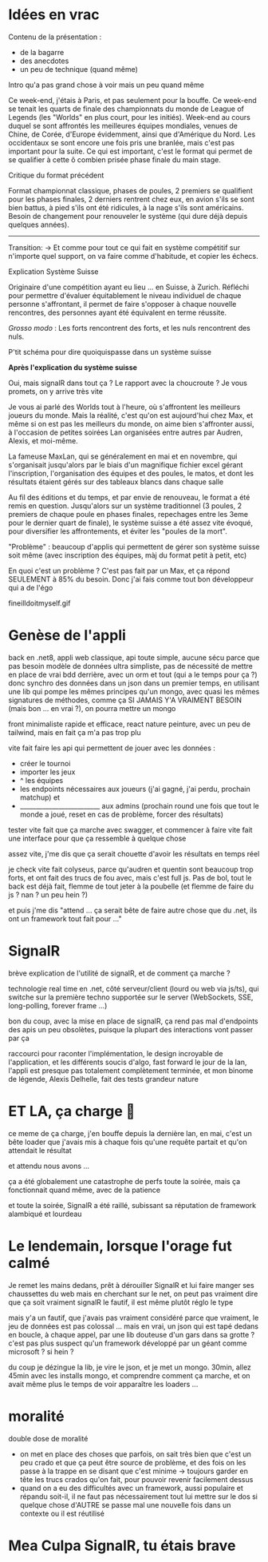 # Idées en vrac

Contenu de la présentation :
* de la bagarre
* des anecdotes
* un peu de technique (quand même)

Intro qu'a pas grand chose à voir mais un peu quand même

Ce week-end, j'étais à Paris, et pas seulement pour la bouffe. Ce week-end se tenait les quarts de finale des championnats du monde de League of Legends (les "Worlds" en plus court, pour les initiés). Week-end au cours duquel se sont affrontés les meilleures équipes mondiales, venues de Chine, de Corée, d'Europe évidemment, ainsi que d'Amérique du Nord. Les occidentaux se sont encore une fois pris une branlée, mais c'est pas important pour la suite. Ce qui est important, c'est le format qui permet de se qualifier à cette ô combien prisée phase finale du main stage.

Critique du format précédent

Format championnat classique, phases de poules, 2 premiers se qualifient pour les phases finales, 2 derniers rentrent chez eux, en avion s'ils se sont bien battus, à pied s'ils ont été ridicules, à la nage s'ils sont américains.
Besoin de changement pour renouveler le système (qui dure déjà depuis quelques années).

___
Transition: -> Et comme pour tout ce qui fait en système compétitif sur n'importe quel support, on va faire comme d'habitude, et copier les échecs.

Explication Système Suisse

Originaire d'une compétition ayant eu lieu ... en Suisse, à Zurich. Réfléchi pour permettre d'évaluer équitablement le niveau individuel de chaque personne s'affrontant, il permet de faire s'opposer à chaque nouvelle rencontres, des personnes ayant été équivalent en terme réussite.

*Grosso modo* : Les forts rencontrent des forts, et les nuls rencontrent des nuls.

P'tit schéma pour dire quoiquispasse dans un système suisse

__Après l'explication du système suisse__

Oui, mais signalR dans tout ça ? Le rapport avec la choucroute ? Je vous promets, on y arrive très vite

Je vous ai parlé des Worlds tout à l'heure, où s'affrontent les meilleurs joueurs du monde. Mais la réalité, c'est qu'on est aujourd'hui chez Max, et même si on est pas les meilleurs du monde, on aime bien s'affronter aussi, à l'occasion de petites soirées Lan organisées entre autres par Audren, Alexis, et moi-même.

La fameuse MaxLan, qui se généralement en mai et en novembre, qui s'organisait jusqu'alors par le biais d'un magnifique fichier excel gérant l'inscription, l'organisation des équipes et des poules, le matos, et dont les résultats étaient gérés sur des tableaux blancs dans chaque salle

Au fil des éditions et du temps, et par envie de renouveau, le format a été remis en question. Jusqu'alors sur un système traditionnel (3 poules, 2 premiers de chaque poule en phases finales, repechages entre les 3eme pour le dernier quart de finale), le système suisse a été assez vite évoqué, pour diversifier les affrontements, et éviter les "poules de la mort".

"Problème" : beaucoup d'applis qui permettent de gérer son système suisse soit même (avec inscription des équipes, màj du format petit à petit, etc)

En quoi c'est un problème ? C'est pas fait par un Max, et ça répond SEULEMENT à 85% du besoin. Donc j'ai fais comme tout bon développeur qui a de l'égo

fineilldoitmyself.gif

# Genèse de l'appli

back en .net8, appli web classique, api toute simple, aucune sécu parce que pas besoin
modèle de données ultra simpliste, pas de nécessité de mettre en place de vrai bdd derrière, avec un orm et tout (qui a le temps pour ça ?) donc synchro des données dans un json dans un premier temps, en utilisant une lib qui pompe les mêmes principes qu'un mongo, avec quasi les mêmes signatures de méthodes, comme ça SI JAMAIS Y'A VRAIMENT BESOIN (mais bon ... en vrai ?), on pourra mettre un mongo

front minimaliste rapide et efficace, react nature peinture, avec un peu de tailwind, mais en fait ça m'a pas trop plu

vite fait faire les api qui permettent de jouer avec les données :
- créer le tournoi
- importer les jeux
- ^ les équipes
- les endpoints nécessaires aux joueurs (j'ai gagné, j'ai perdu, prochain matchup) et 
- _________________________ aux admins (prochain round une fois que tout le monde a joué, reset en cas de problème, forcer des résultats)

tester vite fait que ça marche avec swagger, et commencer à faire vite fait une interface pour que ça ressemble à quelque chose

assez vite, j'me dis que ça serait chouette d'avoir les résultats en temps réel

je check vite fait colyseus, parce qu'audren et quentin sont beaucoup trop forts, et ont fait des trucs de fou avec, mais c'est full js. Pas de bol, tout le back est déjà fait, flemme de tout jeter à la poubelle (et flemme de faire du js ? nan ? un peu hein ?)

et puis j'me dis "attend ... ça serait bête de faire autre chose que du .net, ils ont un framework tout fait pour ..."

# SignalR

brève explication de l'utilité de signalR, et de comment ça marche ? 

technologie real time en .net, côté serveur/client (lourd ou web via js/ts), qui switche sur la première techno supportée sur le server (WebSockets, SSE, long-polling, forever frame ...)

bon du coup, avec la mise en place de signalR, ça rend pas mal d'endpoints des apis un peu obsolètes, puisque la plupart des interactions vont passer par ça

raccourci pour raconter l'implémentation, le design incroyable de l'application, et les différents soucis d'algo, fast forward le jour de la lan, l'appli est presque pas totalement complètement terminée, et mon binome de légende, Alexis Delhelle, fait des tests grandeur nature

# ET LA, ça charge 🥵

ce meme de ça charge, j'en bouffe depuis la dernière lan, en mai, c'est un bête loader que j'avais mis à chaque fois qu'une requête partait et qu'on attendait le résultat

et attendu nous avons ...

ça a été globalement une catastrophe de perfs toute la soirée, mais ça fonctionnait quand même, avec de la patience

et toute la soirée, SignalR a été raillé, subissant sa réputation de framework alambiqué et lourdeau

# Le lendemain, lorsque l'orage fut calmé

Je remet les mains dedans, prêt à dérouiller SignalR et lui faire manger ses chaussettes du web mais en cherchant sur le net, on peut pas vraiment dire que ça soit vraiment signalR le fautif, il est même plutôt réglo le type

mais y'a un fautif, que j'avais pas vraiment considéré parce que vraiment, le jeu de données est pas colossal ... mais en vrai, un json qui est tapé dedans en boucle, à chaque appel, par une lib douteuse d'un gars dans sa grotte ? c'est pas plus suspect qu'un framework développé par un géant comme microsoft ? si hein ?

du coup je dézingue la lib, je vire le json, et je met un mongo. 30min, allez 45min avec les installs mongo, et comprendre comment ça marche, et on avait même plus le temps de voir apparaître les loaders ... 

# moralité

double dose de moralité 
- on met en place des choses que parfois, on sait très bien que c'est un peu crado et que ça peut être source de problème, et des fois on les passe à la trappe en se disant que c'est minime -> toujours garder en tête les trucs crados qu'on fait, pour pouvoir revenir facilement dessus
- quand on a eu des difficultés avec un framework, aussi populaire et répandu soit-il, il ne faut pas nécessairement tout lui mettre sur le dos si quelque chose d'AUTRE se passe mal une nouvelle fois dans un contexte ou il est réutilisé

# Mea Culpa SignalR, tu étais brave